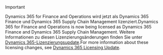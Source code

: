 > [!IMPORTANT]
> <span data-ttu-id="1dfa5-101">Dynamics 365 for Finance and Operations wird jetzt als Dynamics 365 Finance und Dynamics 365 Supply Chain Management lizenziert.</span><span class="sxs-lookup"><span data-stu-id="1dfa5-101">Dynamics 365 for Finance and Operations is now being licensed as Dynamics 365 Finance and Dynamics 365 Supply Chain Management.</span></span> <span data-ttu-id="1dfa5-102">Weitere Informationen zu diesen Lizenzierungsänderungen finden Sie unter [Dynamics 365-Lizenzierungsupdate](https://docs.microsoft.com/dynamics365/licensing/update).</span><span class="sxs-lookup"><span data-stu-id="1dfa5-102">For more information about these licensing changes, see [Dynamics 365 Licensing Update](https://docs.microsoft.com/dynamics365/licensing/update).</span></span> 
